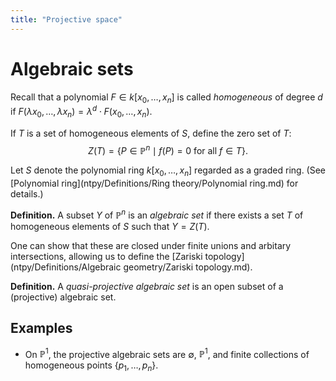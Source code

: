 ```yaml
---
title: "Projective space"
---
```


# Algebraic sets
Recall that a polynomial $F\in k[x_0,\dots,x_n]$ is called _homogeneous_ of degree $d$ if $F(\lambda x_0,\dots,\lambda x_n)=\lambda^d\cdot F(x_0,\dots,x_n)$. 

If $T$ is a set of homogeneous elements of $S$, define the zero set of $T$: $$Z(T)=\{P\in\mathbb{P}^n\mid f(P)=0\text{ for all }f\in T\}.$$

Let $S$ denote the polynomial ring $k[x_0,\dots,x_n]$ regarded as a graded ring. (See [Polynomial ring](ntpy/Definitions/Ring theory/Polynomial ring.md) for details.)

**Definition.** A subset $Y$ of $\mathbb{P}^n$ is an _algebraic set_ if there exists a set $T$ of homogeneous elements of $S$ such that $Y=Z(T)$. 

One can show that these are closed under finite unions and arbitary intersections, allowing us to define the [Zariski topology](ntpy/Definitions/Algebraic geometry/Zariski topology.md).

**Definition.** A *quasi-projective algebraic set* is an open subset of a (projective) algebraic set.

## Examples
- On $\mathbb{P}^1$, the projective algebraic sets are $\emptyset$, $\mathbb{P}^1$, and finite collections of homogeneous points $\{p_1,\dots,p_n\}$.
